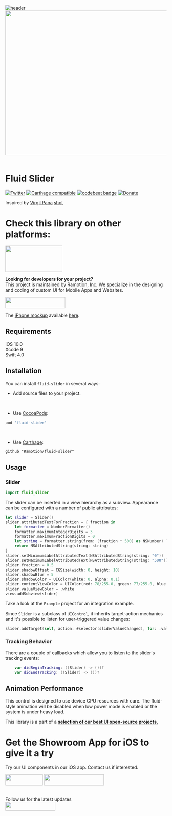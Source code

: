 ![header](./header.png)
<img src="https://github.com/Ramotion/fluid-slider/blob/master/fluid-slider.gif" width="600" height="450" />
<br><br/>

# Fluid Slider
[![Twitter](https://img.shields.io/badge/Twitter-@Ramotion-blue.svg?style=flat)](http://twitter.com/Ramotion)
[![Carthage compatible](https://img.shields.io/badge/Carthage-compatible-4BC51D.svg?style=flat)](https://github.com/Ramotion/fluid-slider)
[![codebeat badge](https://codebeat.co/badges/6f67da5d-c416-4bac-9fb7-c2dc938feedc)](https://codebeat.co/projects/github-com-ramotion-fluid-slider)
[![Donate](https://img.shields.io/badge/Donate-PayPal-blue.svg)](https://paypal.me/Ramotion)

Inspired by [Virgil Pana](https://dribbble.com/virgilpana) [shot](https://dribbble.com/shots/3868232-Fluid-Slider)

# Check this library on other platforms:
<a href="https://github.com/Ramotion/fluid-slider-android">
<img src="https://github.com/Ramotion/navigation-stack/blob/master/Android_Kotlin@2x.png" width="178" height="81"></a>

**Looking for developers for your project?**<br>
This project is maintained by Ramotion, Inc. We specialize in the designing and coding of custom UI for Mobile Apps and Websites.

<a href="mailto:alex.a@ramotion.com?subject=Project%20inquiry%20from%20Github">
<img src="https://github.com/ramotion/gliding-collection/raw/master/contact_our_team@2x.png" width="187" height="34"></a> <br>

The [iPhone mockup](https://store.ramotion.com/product/iphone-x-clay-mockups?utm_source=gthb&utm_medium=special&utm_campaign=fluid-slider) available [here](https://store.ramotion.com?utm_source=gthb&utm_medium=special&utm_campaign=fluid-slider).

## Requirements

iOS 10.0  
Xcode 9    
Swift 4.0

## Installation
You can install `fluid-slider` in several ways:

- Add source files to your project.

<br>

- Use [CocoaPods](https://cocoapods.org):
``` ruby
pod 'fluid-slider'
```

<br>

- Use [Carthage](https://github.com/Carthage/Carthage):
```
github "Ramotion/fluid-slider"
```

## Usage

### Slider

```swift
import fluid_slider
```

The slider can be inserted in a view hierarchy as a subview. Appearance can be configured with a number of public attributes:

```swift
let slider = Slider()
slider.attributedTextForFraction = { fraction in
    let formatter = NumberFormatter()
    formatter.maximumIntegerDigits = 3
    formatter.maximumFractionDigits = 0
    let string = formatter.string(from: (fraction * 500) as NSNumber) ?? ""
    return NSAttributedString(string: string)
}
slider.setMinimumLabelAttributedText(NSAttributedString(string: "0"))
slider.setMaximumLabelAttributedText(NSAttributedString(string: "500"))
slider.fraction = 0.5
slider.shadowOffset = CGSize(width: 0, height: 10)
slider.shadowBlur = 5
slider.shadowColor = UIColor(white: 0, alpha: 0.1)
slider.contentViewColor = UIColor(red: 78/255.0, green: 77/255.0, blue: 224/255.0, alpha: 1)
slider.valueViewColor = .white
view.addSubview(slider)
```

Take a look at the `Example` project for an integration example.

Since `Slider` is a subclass of `UIControl`, it inherits target-action mechanics and it's possible to listen for user-triggered value changes:
```swift
slider.addTarget(self, action: #selector(sliderValueChanged), for: .valueChanged)
```
### Tracking Behavior

There are a couple of callbacks which allow you to listen to the slider's tracking events:
```swift
    var didBeginTracking: ((Slider) -> ())?
    var didEndTracking: ((Slider) -> ())?
```

## Animation Performance

This control is designed to use device CPU resources with care. The fluid-style animation will be disabled when low power mode is enabled or the system is under heavy load.


This library is a part of a <a href="https://github.com/Ramotion/swift-ui-animation-components-and-libraries"><b>selection of our best UI open-source projects.</b></a>

# Get the Showroom App for iOS to give it a try
Try our UI components in our iOS app. Contact us if interested.

<a href="https://itunes.apple.com/app/apple-store/id1182360240?pt=550053&ct=fluid-slider&mt=8" >
<img src="https://github.com/ramotion/gliding-collection/raw/master/app_store@2x.png" width="117" height="34"></a>
<a href="mailto:alex.a@ramotion.com?subject=Project%20inquiry%20from%20Github">
<img src="https://github.com/ramotion/gliding-collection/raw/master/contact_our_team@2x.png" width="187" height="34"></a>
<br>
<br>

Follow us for the latest updates<br>
<a href="https://goo.gl/rPFpid" >
<img src="https://i.imgur.com/ziSqeSo.png/" width="156" height="28"></a>
